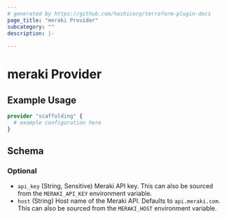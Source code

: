 ```yaml
---
# generated by https://github.com/hashicorp/terraform-plugin-docs
page_title: "meraki Provider"
subcategory: ""
description: |-
  
---
```


# meraki Provider



## Example Usage

```terraform
provider "scaffolding" {
  # example configuration here
}
```

<!-- schema generated by tfplugindocs -->
## Schema

### Optional

- `api_key` (String, Sensitive) Meraki API key. This can also be sourced from the `MERAKI_API_KEY` environment variable.
- `host` (String) Host name of the Meraki API. Defaults to `api.meraki.com`. This can also be sourced from the `MERAKI_HOST` environment variable.
